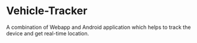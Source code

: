 # Vehicle-Tracker
A combination of Webapp and Android application which helps to track the device and get real-time location.
